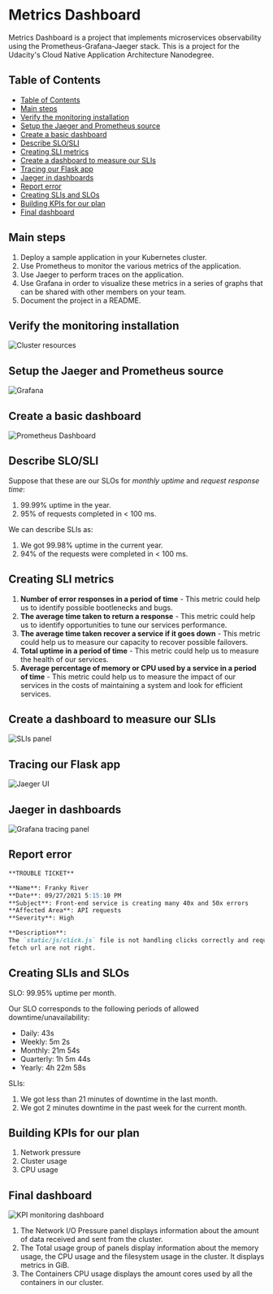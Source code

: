 # Metrics Dashboard

Metrics Dashboard is a project that implements microservices observability using the Prometheus-Grafana-Jaeger stack. This is a project for the Udacity's Cloud Native Application Architecture Nanodegree.

## Table of Contents

+ [Table of Contents](#table-of-contents)
+ [Main steps](#main-steps)
+ [Verify the monitoring installation](#verify-the-monitoring-installation)
+ [Setup the Jaeger and Prometheus source](#setup-the-jaeger-and-prometheus-source)
+ [Create a basic dashboard](#create-a-basic-dashboard)
+ [Describe SLO/SLI](#describe-slosli)
+ [Creating SLI metrics](#creating-sli-metrics)
+ [Create a dashboard to measure our SLIs](#create-a-dashboard-to-measure-our-slis)
+ [Tracing our Flask app](#tracing-our-flask-app)
+ [Jaeger in dashboards](#jaeger-in-dashboards)
+ [Report error](#report-error)
+ [Creating SLIs and SLOs](#creating-slis-and-slos)
+ [Building KPIs for our plan](#building-kpis-for-our-plan)
+ [Final dashboard](#final-dashboard)

## Main steps

1. Deploy a sample application in your Kubernetes cluster.
2. Use Prometheus to monitor the various metrics of the application.
3. Use Jaeger to perform traces on the application.
4. Use Grafana in order to visualize these metrics in a series of graphs that can be shared with other members on your team.
5. Document the project in a README.

## Verify the monitoring installation

![Cluster resources](./docs/images/monitoringInstallation.png)

## Setup the Jaeger and Prometheus source

![Grafana](./docs/images/grafana.png)

## Create a basic dashboard

![Prometheus Dashboard](./docs/images/prometheusDashboard.png)

## Describe SLO/SLI

Suppose that these are our SLOs for *monthly uptime* and *request response time*:
1. 99.99% uptime in the year.
2. 95% of requests completed in < 100 ms.

We can describe SLIs as:
1. We got 99.98% uptime in the current year.
2. 94% of the requests were completed in < 100 ms.

## Creating SLI metrics

1. **Number of error responses in a period of time** - This metric could help us to identify possible bootlenecks and bugs.
2. **The average time taken to return a response** - This metric could help us to identify opportunities to tune our services performance.
3. **The average time taken recover a service if it goes down** - This metric could help us to measure our capacity to recover possible failovers.
4. **Total uptime in a period of time** - This metric could help us to measure the health of our services.
5. **Average percentage of memory or CPU used by a service in a period of time** - This metric could help us to measure the impact of our services in the costs of maintaining a system and look for efficient services.

## Create a dashboard to measure our SLIs

![SLIs panel](./docs/images/sliPanel.png)

## Tracing our Flask app

![Jaeger UI](./docs/images/backendTracing.png)

## Jaeger in dashboards

![Grafana tracing panel](./docs/images/tracingPanel.png)

## Report error

```markdown
**TROUBLE TICKET**

**Name**: Franky River
**Date**: 09/27/2021 5:15:10 PM
**Subject**: Front-end service is creating many 40x and 50x errors
**Affected Area**: API requests
**Severity**: High

**Description**:
The `static/js/click.js` file is not handling clicks correctly and requests can not be processed because the
fetch url are not right.
```

## Creating SLIs and SLOs

SLO: 99.95% uptime per month.

Our SLO corresponds to the following periods of allowed downtime/unavailability:
* Daily: 43s
* Weekly: 5m 2s
* Monthly: 21m 54s
* Quarterly: 1h 5m 44s
* Yearly: 4h 22m 58s

SLIs:
1. We got less than 21 minutes of downtime in the last month.
2. We got 2 minutes downtime in the past week for the current month.

## Building KPIs for our plan

1. Network pressure
2. Cluster usage
3. CPU usage

## Final dashboard

![KPI monitoring dashboard](./docs/images/kpiDashboard.png)

1. The Network I/O Pressure panel displays information about the amount of data received and sent from the cluster.
2. The Total usage group of panels display information about the memory usage, the CPU usage and the filesystem usage in the cluster. It displays metrics in GiB.
3. The Containers CPU usage displays the amount cores used by all the containers in our cluster.
